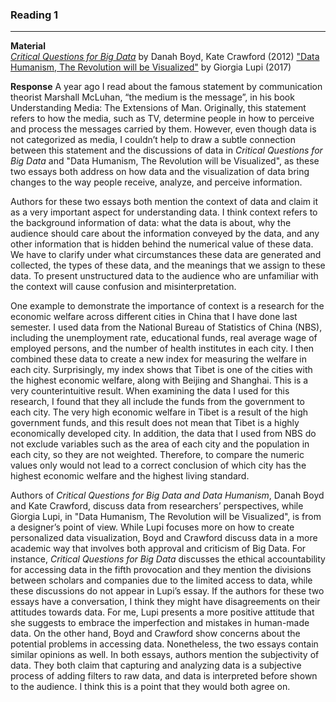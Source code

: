 ### Reading 1 ###
***
**Material** <br/>
[<em>Critical Questions for Big Data</em>](https://drive.google.com/file/d/1UHIPYi6UyY1hSlXQwcxkZ5EQdipexVIx/view) by Danah Boyd, Kate Crawford (2012)
["Data Humanism, The Revolution will be Visualized"](http://giorgialupi.com/data-humanism-my-manifesto-for-a-new-data-wold/) by Giorgia Lupi (2017)

**Response**
A year ago I read about the famous statement by communication theorist Marshall McLuhan, “the medium is the message”, in his book Understanding Media: The Extensions of Man. Originally, this statement refers to how the media, such as TV, determine people in how to perceive and process the messages carried by them. However,  even though data is not categorized as media, I couldn’t help to draw a subtle connection between this statement and the discussions of data in <em>Critical Questions for Big Data</em> and "Data Humanism, The Revolution will be Visualized", as these two essays both address on how data and the visualization of data bring changes to the way people receive, analyze, and perceive information.

Authors for these two essays both mention the context of data and claim it as a very important aspect for understanding data. I think context refers to the background information of data: what the data is about, why the audience should care about the information conveyed by the data, and any other information that is hidden behind the numerical value of these data. We have to clarify under what circumstances these data are generated and collected, the types of these data, and the meanings that we assign to these data. To present unstructured data to the audience who are unfamiliar with the context will cause confusion and misinterpretation.

One example to demonstrate the importance of context is a research for the economic welfare across different cities in China that I have done last semester. I used data from the National Bureau of Statistics of China (NBS), including the unemployment rate, educational funds, real average wage of employed persons, and the number of health institutes in each city. I then combined these data to create a new index for measuring the welfare in each city. Surprisingly, my index shows that Tibet is one of the cities with the highest economic welfare, along with Beijing and Shanghai. This is a very counterintuitive result. When examining the data I used for this research, I found that they all include the funds from the government to each city. The very high economic welfare in Tibet is a result of the high government funds, and this result does not mean that Tibet is a highly economically developed city. In addition, the data that I used from NBS do not exclude variables such as the area of each city and the population in each city, so they are not weighted. Therefore, to compare the numeric values only would not lead to a correct conclusion of which city has the highest economic welfare and the highest living standard.

Authors of <em>Critical Questions for Big Data and Data Humanism</em>, Danah Boyd and Kate Crawford, discuss data from researchers’ perspectives, while Giorgia Lupi, in "Data Humanism, The Revolution will be Visualized", is from a designer’s point of view. While Lupi focuses more on how to create personalized data visualization, Boyd and Crawford discuss data in a more academic way that involves both approval and criticism of Big Data. For instance, <em>Critical Questions for Big Data</em> discusses the ethical accountability for accessing data in the fifth provocation and they mention the divisions between scholars and companies due to the limited access to data, while these discussions do not appear in Lupi’s essay. If the authors for these two essays have a conversation, I think they might have disagreements on their attitudes towards data. For me, Lupi presents a more positive attitude that she suggests to embrace the imperfection and mistakes in human-made data. On the other hand, Boyd and Crawford show concerns about the potential problems in accessing data. Nonetheless, the two essays contain similar opinions as well. In both essays, authors mention the subjectivity of data. They both claim that capturing and analyzing data is a subjective process of adding filters to raw data, and data is interpreted before shown to the audience. I think this is a point that they would both agree on.
